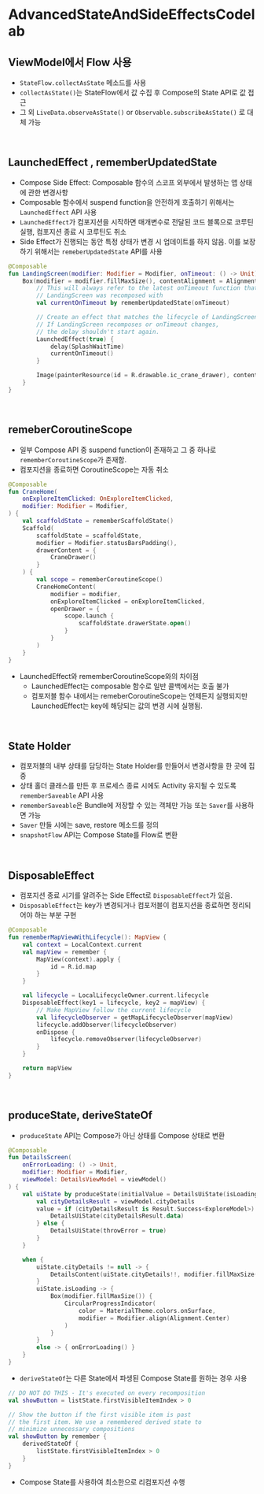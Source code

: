 # AdvancedStateAndSideEffectsCodelab

## ViewModel에서 Flow 사용
- ``StateFlow.collectAsState`` 메소드를 사용
- ``collectAsState()``는 StateFlow에서 값 수집 후 Compose의 State API로 값 접근
- 그 외 ``LiveData.observeAsState()`` or ``Observable.subscribeAsState()`` 로 대체 가능

<br>

## LaunchedEffect , rememberUpdatedState
- Compose Side Effect: Composable 함수의 스코프 외부에서 발생하는 앱 상태에 관한 변경사항
- Composable 함수에서 suspend function을 안전하게 호출하기 위해서는 ``LaunchedEffect`` API 사용
- ``LaunchedEffect``가 컴포지션을 시작하면 매개변수로 전달된 코드 블록으로 코루틴 실행, 컴포지션 종료 시 코루틴도 취소
- Side Effect가 진행되는 동안 특정 상태가 변경 시 업데이트를 하지 않음. 이를 보장하기 위해서는 ``remeberUpdatedState`` API를 사용

```kotlin
@Composable
fun LandingScreen(modifier: Modifier = Modifier, onTimeout: () -> Unit) {
    Box(modifier = modifier.fillMaxSize(), contentAlignment = Alignment.Center) {
        // This will always refer to the latest onTimeout function that
        // LandingScreen was recomposed with
        val currentOnTimeout by rememberUpdatedState(onTimeout)

        // Create an effect that matches the lifecycle of LandingScreen.
        // If LandingScreen recomposes or onTimeout changes,
        // the delay shouldn't start again.
        LaunchedEffect(true) {
            delay(SplashWaitTime)
            currentOnTimeout()
        }

        Image(painterResource(id = R.drawable.ic_crane_drawer), contentDescription = null)
    }
}
```

<br>

## remeberCoroutineScope
- 일부 Compose API 중 suspend function이 존재하고 그 중 하나로 ``rememberCoroutineScope``가 존재함.
- 컴포지션을 종료하면 CoroutineScope는 자동 취소
```kotlin
@Composable
fun CraneHome(
    onExploreItemClicked: OnExploreItemClicked,
    modifier: Modifier = Modifier,
) {
    val scaffoldState = rememberScaffoldState()
    Scaffold(
        scaffoldState = scaffoldState,
        modifier = Modifier.statusBarsPadding(),
        drawerContent = {
            CraneDrawer()
        }
    ) {
        val scope = rememberCoroutineScope()
        CraneHomeContent(
            modifier = modifier,
            onExploreItemClicked = onExploreItemClicked,
            openDrawer = {
                scope.launch {
                    scaffoldState.drawerState.open()
                }
            }
        )
    }
}
```
- LaunchedEffect와 rememberCoroutineScope와의 차이점
    - LaunchedEffect는 composable 함수로 일반 콜백에서는 호출 불가
    - 컴포저블 함수 내에서는 remeberCoroutineScope는 언제든지 실행되지만 LaunchedEffect는 key에 해당되는 값의 변경 시에 실행됨.

<br>

## State Holder
- 컴포저블의 내부 상태를 담당하는 State Holder를 만들어서 변경사항을 한 곳에 집중
- 상태 홀더 클래스를 만든 후 프로세스 종료 시에도 Activity 유지될 수 있도록 ``rememberSaveable`` API 사용
- ``rememberSaveable``은 Bundle에 저장할 수 있는 객체만 가능 또는 ``Saver``를 사용하면 가능
- ``Saver`` 만들 시에는 save, restore 메소드를 정의
- ``snapshotFlow`` API는 Compose State를 Flow로 변환

<br>

## DisposableEffect
- 컴포지션 종료 시기를 알려주는 Side Effect로 ``DisposableEffect``가 있음.
- ``DisposableEffect``는 key가 변경되거나 컴포저블이 컴포지션을 종료하면 정리되어야 하는 부분 구현
```kotlin
@Composable
fun rememberMapViewWithLifecycle(): MapView {
    val context = LocalContext.current
    val mapView = remember {
        MapView(context).apply {
            id = R.id.map
        }
    }

    val lifecycle = LocalLifecycleOwner.current.lifecycle
    DisposableEffect(key1 = lifecycle, key2 = mapView) {
        // Make MapView follow the current lifecycle
        val lifecycleObserver = getMapLifecycleObserver(mapView)
        lifecycle.addObserver(lifecycleObserver)
        onDispose {
            lifecycle.removeObserver(lifecycleObserver)
        }
    }

    return mapView
}
```

<br>

## produceState, deriveStateOf
- ``produceState`` API는 Compose가 아닌 상태를 Compose 상태로 변환
```kotlin
@Composable
fun DetailsScreen(
    onErrorLoading: () -> Unit,
    modifier: Modifier = Modifier,
    viewModel: DetailsViewModel = viewModel()
) {
    val uiState by produceState(initialValue = DetailsUiState(isLoading = true)) {
        val cityDetailsResult = viewModel.cityDetails
        value = if (cityDetailsResult is Result.Success<ExploreModel>) {
            DetailsUiState(cityDetailsResult.data)
        } else {
            DetailsUiState(throwError = true)
        }
    }

    when {
        uiState.cityDetails != null -> {
            DetailsContent(uiState.cityDetails!!, modifier.fillMaxSize())
        }
        uiState.isLoading -> {
            Box(modifier.fillMaxSize()) {
                CircularProgressIndicator(
                    color = MaterialTheme.colors.onSurface,
                    modifier = Modifier.align(Alignment.Center)
                )
            }
        }
        else -> { onErrorLoading() }
    }
}
```
- ``deriveStateOf``는 다른 State에서 파생된 Compose State를 원하는 경우 사용
```kotlin
// DO NOT DO THIS - It's executed on every recomposition
val showButton = listState.firstVisibleItemIndex > 0

// Show the button if the first visible item is past
// the first item. We use a remembered derived state to
// minimize unnecessary compositions
val showButton by remember {
    derivedStateOf {
        listState.firstVisibleItemIndex > 0
    }
}
```
- Compose State를 사용하여 최소한으로 리컴포지션 수행

<br>

